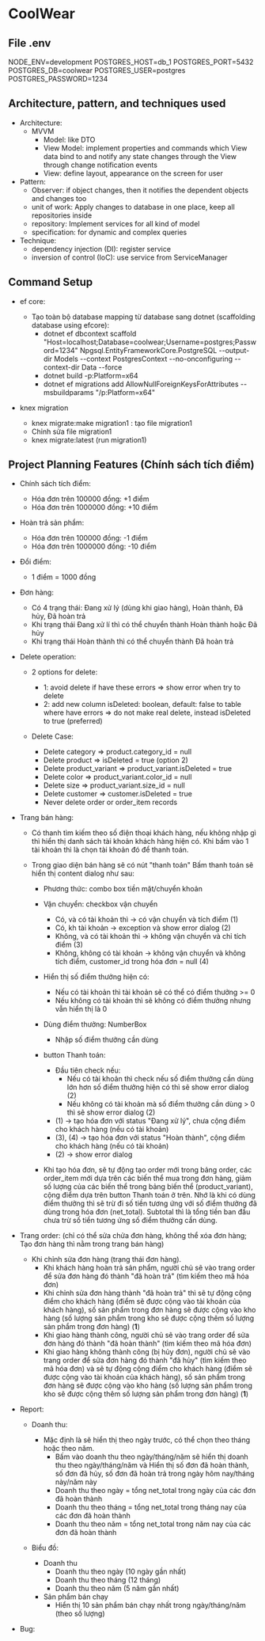 # CoolWear

## File .env

NODE_ENV=development
POSTGRES_HOST=db_1
POSTGRES_PORT=5432
POSTGRES_DB=coolwear
POSTGRES_USER=postgres
POSTGRES_PASSWORD=1234

## Architecture, pattern, and techniques used

- Architecture:
  - MVVM
    - Model: like DTO
    - View Model: implement properties and commands which View data bind to and notify any state changes through the View through change notification events
    - View: define layout, appearance on the screen for user
- Pattern:
  - Observer: if object changes, then it notifies the dependent objects and changes too
  - unit of work: Apply changes to database in one place, keep all repositories inside
  - repository: Implement services for all kind of model
  - specification: for dynamic and complex queries
- Technique:
  - dependency injection (DI): register service
  - inversion of control (IoC): use service from ServiceManager

## Command Setup

- ef core:

  - Tạo toàn bộ database mapping từ database sang dotnet (scaffolding database using efcore):
    - dotnet ef dbcontext scaffold "Host=localhost;Database=coolwear;Username=postgres;Password=1234" Npgsql.EntityFrameworkCore.PostgreSQL --output-dir Models --context PostgresContext --no-onconfiguring --context-dir Data --force
    - dotnet build -p:Platform=x64
    - dotnet ef migrations add AllowNullForeignKeysForAttributes --msbuildparams "/p:Platform=x64"

- knex migration

  - knex migrate:make migration1 : tạo file migration1
  - Chỉnh sửa file migration1
  - knex migrate:latest (run migration1)

## Project Planning Features (Chính sách tích điểm)

- Chính sách tích điểm:

  - Hóa đơn trên 100000 đồng: +1 điểm
  - Hóa đơn trên 1000000 đồng: +10 điểm

- Hoàn trả sản phẩm:

  - Hóa đơn trên 100000 đồng: -1 điểm
  - Hóa đơn trên 1000000 đồng: -10 điểm

- Đổi điểm:

  - 1 điểm = 1000 đồng

- Đơn hàng:

  - Có 4 trạng thái: Đang xử lý (dùng khi giao hàng), Hoàn thành, Đã hủy, Đã hoàn trả
  - Khi trạng thái Đang xử lí thì có thể chuyển thành Hoàn thành hoặc Đã hủy
  - Khi trạng thái Hoàn thành thì có thể chuyển thành Đã hoàn trả

- Delete operation:

  - 2 options for delete:

    - 1: avoid delete if have these errors => show error when try to delete
    - 2: add new column isDeleted: boolean, default: false to table where have errors => do not make real delete, instead isDeleted to true (preferred)

  - Delete Case:
    - Delete category => product.category_id = null
    - Delete product => isDeleted = true (option 2)
    - Delete product_variant => product_variant.isDeleted = true
    - Delete color => product_variant.color_id = null
    - Delete size => product_variant.size_id = null
    - Delete customer => customer.isDeleted = true
    - Never delete order or order_item records

- Trang bán hàng:

  - Có thanh tìm kiếm theo số điện thoại khách hàng, nếu không nhập gì thì hiển thị danh sách tài khoản khách hàng hiện có. Khi bấm vào 1 tài khoản thì là chọn tài khoản đó để thanh toán.
  - Trong giao diện bán hàng sẽ có nút "thanh toán"
    Bấm thanh toán sẽ hiển thị content dialog như sau:

    - Phương thức: combo box tiền mặt/chuyển khoản

    - Vận chuyển: checkbox vận chuyển
      - Có, và có tài khoản thì -> có vận chuyển và tích điểm (1)
      - Có, kh tài khoản -> exception và show error dialog (2)
      - Không, và có tài khoản thì -> không vận chuyển và chỉ tích điểm (3)
      - Không, không có tài khoản -> không vận chuyển và không tích điểm, customer_id trong hóa đơn = null (4)
    - Hiển thị số điểm thưởng hiện có:
      - Nếu có tài khoản thì tài khoản sẽ có thể có điểm thưởng >= 0
      - Nếu không có tài khoản thì sẽ không có điểm thưởng nhưng vẫn hiển thị là 0
    - Dùng điểm thưởng: NumberBox
      - Nhập số điểm thưởng cần dùng
    - button Thanh toán:
      - Đầu tiên check nếu:
        - Nếu có tài khoản thì check nếu số điểm thưởng cần dùng lớn hơn số điểm thưởng hiện có thì sẽ show error dialog (2)
        - Nếu không có tài khoản mà số điểm thưởng cần dùng > 0 thì sẽ show error dialog (2)
      - (1) -> tạo hóa đơn với status "Đang xử lý", chưa cộng điểm cho khách hàng (nếu có tài khoản)
      - (3), (4) -> tạo hóa đơn với status "Hoàn thành", cộng điểm cho khách hàng (nếu có tài khoản)
      - (2) -> show error dialog
    - Khi tạo hóa đơn, sẽ tự động tạo order mới trong bảng order, các order_item mới dựa trên các biến thể mua trong đơn hàng, giảm số lượng của các biến thể trong bảng biến thể (product_variant), cộng điểm dựa trên button Thanh toán ở trên. Nhớ là khi có dùng điểm thưởng thì sẽ trừ đi số tiền tương ứng với số điểm thưởng đã dùng trong hóa đơn (net_total). Subtotal thì là tổng tiền ban đầu chưa trừ số tiền tương ứng số điểm thưởng cần dùng.

- Trang order: (chỉ có thể sửa chửa đơn hàng, không thể xóa đơn hàng; Tạo đơn hàng thì nằm trong trang bán hàng)

  - Khi chỉnh sửa đơn hàng (trạng thái đơn hàng).
    - Khi khách hàng hoàn trả sản phẩm, người chủ sẽ vào trang order để sửa đơn hàng đó thành "đã hoàn trả" (tìm kiếm theo mã hóa đơn)
    - Khi chỉnh sửa đơn hàng thành "đã hoàn trả" thì sẽ tự động cộng điểm cho khách hàng (điểm sẽ được cộng vào tài khoản của khách hàng), số sản phẩm trong đơn hàng sẽ được cộng vào kho hàng (số lượng sản phẩm trong kho sẽ được cộng thêm số lượng sản phẩm trong đơn hàng) (**1**)
    - Khi giao hàng thành công, người chủ sẽ vào trang order để sửa đơn hàng đó thành "đã hoàn thành" (tìm kiếm theo mã hóa đơn)
    - Khi giao hàng không thành công (bị hủy đơn), người chủ sẽ vào trang order để sửa đơn hàng đó thành "đã hủy" (tìm kiếm theo mã hóa đơn) và sẽ tự động cộng điểm cho khách hàng (điểm sẽ được cộng vào tài khoản của khách hàng), số sản phẩm trong đơn hàng sẽ được cộng vào kho hàng (số lượng sản phẩm trong kho sẽ được cộng thêm số lượng sản phẩm trong đơn hàng) (**1**)

- Report:

  - Doanh thu:

    - Mặc định là sẽ hiển thị theo ngày trước, có thể chọn theo tháng hoặc theo năm.
      - Bấm vào doanh thu theo ngày/tháng/năm sẽ hiển thị doanh thu theo ngày/tháng/năm và Hiển thị số đơn đã hoàn thành, số đơn đã hủy, số đơn đã hoàn trả trong ngày hôm nay/tháng này/năm này
      - Doanh thu theo ngày = tổng net_total trong ngày của các đơn đã hoàn thành
      - Doanh thu theo tháng = tổng net_total trong tháng nay của các đơn đã hoàn thành
      - Doanh thu theo năm = tổng net_total trong năm nay của các đơn đã hoàn thành

  - Biểu đồ:
    - Doanh thu
      - Doanh thu theo ngày (10 ngày gần nhất)
      - Doanh thu theo tháng (12 tháng)
      - Doanh thu theo năm (5 năm gần nhất)
    - Sản phẩm bán chạy
      - Hiển thị 10 sản phẩm bán chạy nhất trong ngày/tháng/năm (theo số lượng)

- Bug:
